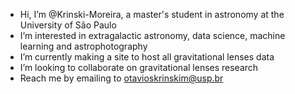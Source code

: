 -  Hi, I’m @Krinski-Moreira, a master's student in astronomy at the University of São Paulo
-  I’m interested in extragalactic astronomy, data science, machine learning and astrophotography
-  I’m currently making a site to host all gravitational lenses data
-  I’m looking to collaborate on gravitational lenses research
-  Reach me by emailing to otavioskrinskim@usp.br

<!---
Krinski-Moreira/Krinski-Moreira is a ✨ special ✨ repository because its `README.md` (this file) appears on your GitHub profile.
You can click the Preview link to take a look at your changes.
--->
